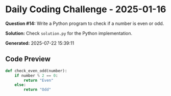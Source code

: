 # Daily Coding Challenge - 2025-01-16

**Question #14:** Write a Python program to check if a number is even or odd.

**Solution:** Check `solution.py` for the Python implementation.

**Generated:** 2025-07-22 15:39:11

## Code Preview
```python
def check_even_odd(number):
    if number % 2 == 0:
        return "Even"
    else:
        return "Odd"
```
